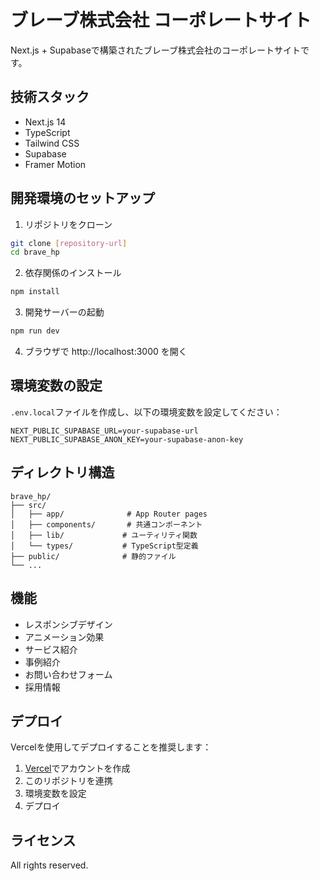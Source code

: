 # ブレーブ株式会社 コーポレートサイト

Next.js + Supabaseで構築されたブレーブ株式会社のコーポレートサイトです。

## 技術スタック

- Next.js 14
- TypeScript
- Tailwind CSS
- Supabase
- Framer Motion

## 開発環境のセットアップ

1. リポジトリをクローン
```bash
git clone [repository-url]
cd brave_hp
```

2. 依存関係のインストール
```bash
npm install
```

3. 開発サーバーの起動
```bash
npm run dev
```

4. ブラウザで http://localhost:3000 を開く

## 環境変数の設定

`.env.local`ファイルを作成し、以下の環境変数を設定してください：

```
NEXT_PUBLIC_SUPABASE_URL=your-supabase-url
NEXT_PUBLIC_SUPABASE_ANON_KEY=your-supabase-anon-key
```

## ディレクトリ構造

```
brave_hp/
├── src/
│   ├── app/              # App Router pages
│   ├── components/       # 共通コンポーネント
│   ├── lib/             # ユーティリティ関数
│   └── types/           # TypeScript型定義
├── public/              # 静的ファイル
└── ...
```

## 機能

- レスポンシブデザイン
- アニメーション効果
- サービス紹介
- 事例紹介
- お問い合わせフォーム
- 採用情報

## デプロイ

Vercelを使用してデプロイすることを推奨します：

1. [Vercel](https://vercel.com)でアカウントを作成
2. このリポジトリを連携
3. 環境変数を設定
4. デプロイ

## ライセンス

All rights reserved.
